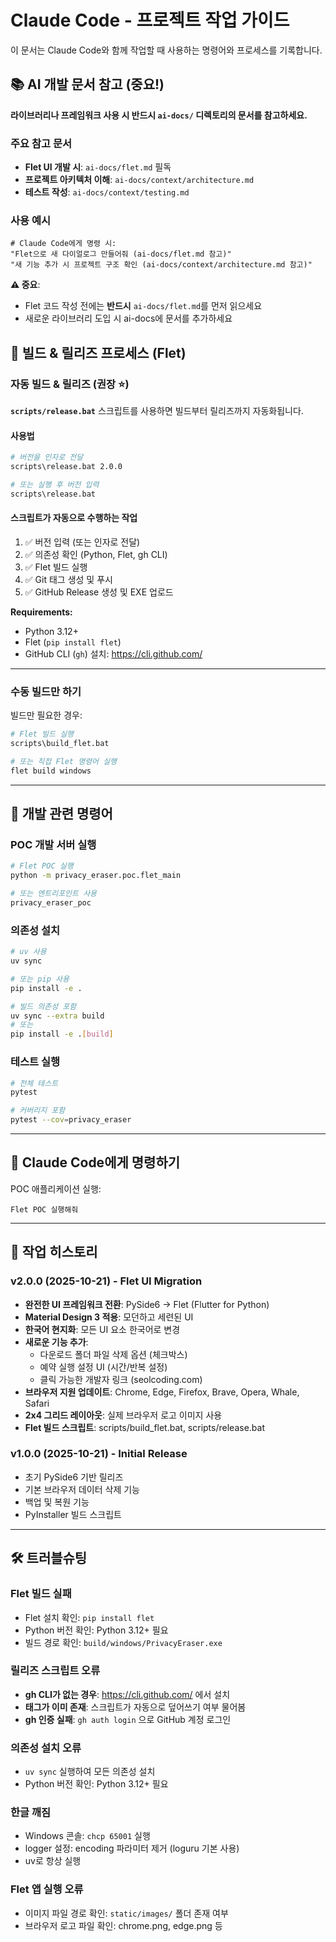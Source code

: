 # Claude Code - 프로젝트 작업 가이드

이 문서는 Claude Code와 함께 작업할 때 사용하는 명령어와 프로세스를 기록합니다.

## 📚 AI 개발 문서 참고 (중요!)

**라이브러리나 프레임워크 사용 시 반드시 `ai-docs/` 디렉토리의 문서를 참고하세요.**

### 주요 참고 문서

- **Flet UI 개발 시**: `ai-docs/flet.md` 필독
- **프로젝트 아키텍처 이해**: `ai-docs/context/architecture.md`
- **테스트 작성**: `ai-docs/context/testing.md`

### 사용 예시

```
# Claude Code에게 명령 시:
"Flet으로 새 다이얼로그 만들어줘 (ai-docs/flet.md 참고)"
"새 기능 추가 시 프로젝트 구조 확인 (ai-docs/context/architecture.md 참고)"
```

**⚠️ 중요**:
- Flet 코드 작성 전에는 **반드시** `ai-docs/flet.md`를 먼저 읽으세요
- 새로운 라이브러리 도입 시 ai-docs에 문서를 추가하세요

## 🚀 빌드 & 릴리즈 프로세스 (Flet)

### 자동 빌드 & 릴리즈 (권장 ⭐)

**`scripts/release.bat`** 스크립트를 사용하면 빌드부터 릴리즈까지 자동화됩니다.

#### 사용법

```bash
# 버전을 인자로 전달
scripts\release.bat 2.0.0

# 또는 실행 후 버전 입력
scripts\release.bat
```

#### 스크립트가 자동으로 수행하는 작업

1. ✅ 버전 입력 (또는 인자로 전달)
2. ✅ 의존성 확인 (Python, Flet, gh CLI)
3. ✅ Flet 빌드 실행
4. ✅ Git 태그 생성 및 푸시
5. ✅ GitHub Release 생성 및 EXE 업로드

**Requirements:**
- Python 3.12+
- Flet (`pip install flet`)
- GitHub CLI (`gh`) 설치: https://cli.github.com/

---

### 수동 빌드만 하기

빌드만 필요한 경우:

```bash
# Flet 빌드 실행
scripts\build_flet.bat

# 또는 직접 Flet 명령어 실행
flet build windows
```

---

## 🔧 개발 관련 명령어

### POC 개발 서버 실행

```bash
# Flet POC 실행
python -m privacy_eraser.poc.flet_main

# 또는 엔트리포인트 사용
privacy_eraser_poc
```

### 의존성 설치

```bash
# uv 사용
uv sync

# 또는 pip 사용
pip install -e .

# 빌드 의존성 포함
uv sync --extra build
# 또는
pip install -e .[build]
```

### 테스트 실행

```bash
# 전체 테스트
pytest

# 커버리지 포함
pytest --cov=privacy_eraser
```

---

## 🎯 Claude Code에게 명령하기

POC 애플리케이션 실행:

```
Flet POC 실행해줘
```

---

## 📝 작업 히스토리

### v2.0.0 (2025-10-21) - Flet UI Migration
- **완전한 UI 프레임워크 전환**: PySide6 → Flet (Flutter for Python)
- **Material Design 3 적용**: 모던하고 세련된 UI
- **한국어 현지화**: 모든 UI 요소 한국어로 변경
- **새로운 기능 추가**:
  - 다운로드 폴더 파일 삭제 옵션 (체크박스)
  - 예약 실행 설정 UI (시간/반복 설정)
  - 클릭 가능한 개발자 링크 (seolcoding.com)
- **브라우저 지원 업데이트**: Chrome, Edge, Firefox, Brave, Opera, Whale, Safari
- **2x4 그리드 레이아웃**: 실제 브라우저 로고 이미지 사용
- **Flet 빌드 스크립트**: scripts/build_flet.bat, scripts/release.bat

### v1.0.0 (2025-10-21) - Initial Release
- 초기 PySide6 기반 릴리즈
- 기본 브라우저 데이터 삭제 기능
- 백업 및 복원 기능
- PyInstaller 빌드 스크립트

---

## 🛠️ 트러블슈팅

### Flet 빌드 실패
- Flet 설치 확인: `pip install flet`
- Python 버전 확인: Python 3.12+ 필요
- 빌드 경로 확인: `build/windows/PrivacyEraser.exe`

### 릴리즈 스크립트 오류
- **gh CLI가 없는 경우**: https://cli.github.com/ 에서 설치
- **태그가 이미 존재**: 스크립트가 자동으로 덮어쓰기 여부 물어봄
- **gh 인증 실패**: `gh auth login` 으로 GitHub 계정 로그인

### 의존성 설치 오류
- `uv sync` 실행하여 모든 의존성 설치
- Python 버전 확인: Python 3.12+ 필요

### 한글 깨짐
- Windows 콘솔: `chcp 65001` 실행
- logger 설정: encoding 파라미터 제거 (loguru 기본 사용)
- uv로 항상 실행

### Flet 앱 실행 오류
- 이미지 파일 경로 확인: `static/images/` 폴더 존재 여부
- 브라우저 로고 파일 확인: chrome.png, edge.png 등